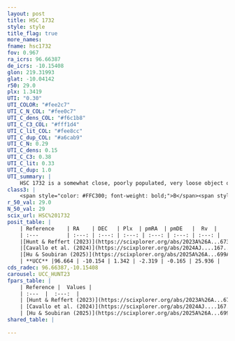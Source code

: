 ```yaml
---
layout: post
title: HSC 1732
style: style
title_flag: true
more_names: 
fname: hsc1732
fov: 0.967
ra_icrs: 96.66387
de_icrs: -10.15408
glon: 219.31993
glat: -10.04142
r50: 29.0
plx: 1.3419
UTI: "0.30"
UTI_COLOR: "#fee2c7"
UTI_C_N_COL: "#fee0c7"
UTI_C_dens_COL: "#f6c1b8"
UTI_C_C3_COL: "#fff1d4"
UTI_C_lit_COL: "#fee8cc"
UTI_C_dup_COL: "#a6cab9"
UTI_C_N: 0.29
UTI_C_dens: 0.15
UTI_C_C3: 0.38
UTI_C_lit: 0.33
UTI_C_dup: 1.0
UTI_summary: |
    HSC 1732 is a somewhat close, poorly populated, very loose object of low C3 quality. It was recently reported in the literature.
class3: |
    <span style="color: #FFC300; font-weight: bold;">B</span><span style="color: red; font-weight: bold;">C</span>
r_50_val: 29.0
N_50_val: 29
scix_url: HSC%201732
posit_table: |
    | Reference    | RA    | DEC   | Plx  | pmRA  | pmDE   |  Rv  |
    | :---         | :---: | :---: | :---: | :---: | :---: | :---: |
    |[Hunt & Reffert (2023)](https://scixplorer.org/abs/2023A%26A...673A.114H) | 96.637 | -10.025 | 1.332 | -2.326 | -0.207 | 26.615 |
    |[Cavallo et al. (2024)](https://scixplorer.org/abs/2024AJ....167...12C) | 96.714 | -10.131 | 1.334 | -- | -- | -- |
    |[Hu & Soubiran (2025)](https://scixplorer.org/abs/2025A%26A...699A.246H) | 96.715 | -10.131 | -- | -- | -- | -- |
    | **UCC** |96.664 | -10.154 | 1.342 | -2.319 | -0.165 | 25.936 | 
cds_radec: 96.66387,-10.15408
carousel: UCC_HUNT23
fpars_table: |
    | Reference |  Values |
    | :---  |  :---:  |
    | [Hunt & Reffert (2023)](https://scixplorer.org/abs/2023A%26A...673A.114H) | `AV50=0.438, diffAV50=0.653, MOD50=9.27, logAge50=8.248` |
    | [Cavallo et al. (2024)](https://scixplorer.org/abs/2024AJ....167...12C) | `AV50=0.68, dMod50=9.37, logAge50=8.77, [Fe/H]50=-0.07` |
    | [Hu & Soubiran (2025)](https://scixplorer.org/abs/2025A%26A...699A.246H) | `MA22=-0.29, MA23f=-0.12, MZ23=-0.17, MK24=-0.09, MF24=-0.06` |
shared_table: |
    
---
```

